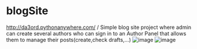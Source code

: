 # blogSite
 http://da3ord.pythonanywhere.com/
 /
 Simple blog site project where admin can create several authors who can sign in to an Author Panel that allows them to manage their posts(create,check drafts,...) 
![image](https://user-images.githubusercontent.com/78720960/132093124-36c3a9aa-3fc4-4a1a-a14f-2a53a1526315.png)
![image](https://user-images.githubusercontent.com/78720960/132093149-868477e3-89db-4b02-a9dc-dfc286a571fe.png)
